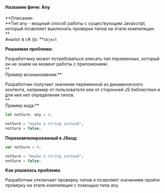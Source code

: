 #### **Название фичи: Any**

**Описание:                  
**Тип any - мощный способ работы с существующим Javascript, который позволяет выключать проверки типов на этапе компиляции.  
**  
Аналог в c\# /js: **`object`

**Решаемая проблема:**

Разработчику может потребоваться описать тип переменных, который он не знаем на момент работы с приложением.  
**  
Пример возникновения:**

Разработчик получает значения переменной из динамического контента, например от пользователя или от сторонней JS библиотеки и для нее нет определения типов.  
**  
Пример кода:**

```js
let notSure: any = 4;

notSure = "maybe a string instead";
notSure = false;
```

**Перекомпилированный в JSкод:**

```js
var notSure = 4;

notSure = "maybe a string instead";
notSure = false;
```

**Как решилась проблема**:

Разработчик отключает проверку типов и позволяет значениям пройти проверку на этапе компиляции с помощью типа any.




